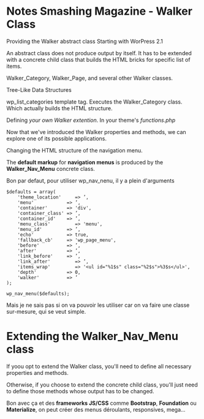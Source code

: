 # Notes Smashing Magazine - Walker Class

Providing the Walker abstract class
Starting with WorPress 2.1

An abstract class does not produce output by itself. 
It has to be extended with a concrete child class that builds the HTML bricks for specific list of items. 

Walker_Category, Walker_Page, and several other Walker classes.

Tree-Like Data Structures

wp_list_categories template tag. 
Executes the Walker_Category class. 
Which actually builds the HTML structure. 

Defining *your own Walker extention*. In your theme's *functions.php*

Now that we've introduced the Walker properties and methods, we can explore one of its possible applications. 

Changing the HTML structure of the navigation menu. 

The **default markup** for **navigation menus** is produced by the **Walker_Nav_Menu** concrete class. 

Bon par defaut, pour utiliser wp_nav_nenu, il y a plein d'arguments 

    $defaults = array(
        'theme_location'     => ’,
        'menu'            => ’,
        'container'       => 'div',
        'container_class' => ’,
        'container_id'    => ’,
        'menu_class'         => 'menu',
        'menu_id'         => ’,
        'echo'            => true,
        'fallback_cb'     => 'wp_page_menu',
        'before'          => ’,
        'after'           => ’,
        'link_before'     => ’,
        'link_after'         => ’,
        'items_wrap'         => '<ul id="%1$s" class="%2$s">%3$s</ul>',
        'depth'           => 0,
        'walker'          => ’
    );

    wp_nav_menu($defaults);

Mais je ne sais pas si on va pouvoir les utiliser car on va faire une classe sur-mesure, qui se veut simple. 

# Extending the Walker_Nav_Menu class 

If yoou opt to extend the Walker class, you'll need to define all necessary properties and methods. 

Otherwise, if you choose to extend the concrete child class, you'll just need to define those methods whose output has to be changed. 

Bon avec ça et des **frameworks JS/CSS** comme **Bootstrap**, **Foundation** ou **Materialize**, on peut créer des menus déroulants, responsives, mega...